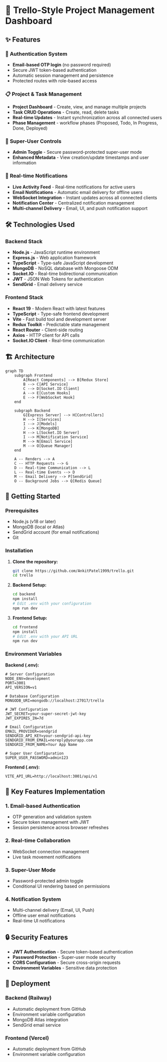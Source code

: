 # 🎯 Trello-Style Project Management Dashboard

## ✨ Features

### 🔐 **Authentication System**
- **Email-based OTP login** (no password required)
- Secure JWT token-based authentication
- Automatic session management and persistence
- Protected routes with role-based access

### 📋 **Project & Task Management**
- **Project Dashboard** - Create, view, and manage multiple projects
- **Task CRUD Operations** - Create, read, delete tasks
- **Real-time Updates** - Instant synchronization across all connected users
- **Phase Management** - workflow phases (Proposed, Todo, In Progress, Done, Deployed)

### 👑 **Super-User Controls**
- **Admin Toggle** - Secure password-protected super-user mode
- **Enhanced Metadata** - View creation/update timestamps and user information

### 🔔 **Real-time Notifications**
- **Live Activity Feed** - Real-time notifications for active users
- **Email Notifications** - Automatic email delivery for offline users
- **WebSocket Integration** - Instant updates across all connected clients
- **Notification Center** - Centralized notification management
- **Multi-channel Delivery** - Email, UI, and push notification support


## 🛠️ Technologies Used

### **Backend Stack**
- **Node.js** - JavaScript runtime environment
- **Express.js** - Web application framework
- **TypeScript** - Type-safe JavaScript development
- **MongoDB** - NoSQL database with Mongoose ODM
- **Socket.IO** - Real-time bidirectional communication
- **JWT** - JSON Web Tokens for authentication
- **SendGrid** - Email delivery service


### **Frontend Stack**
- **React 19** - Modern React with latest features
- **TypeScript** - Type-safe frontend development
- **Vite** - Fast build tool and development server
- **Redux Toolkit** - Predictable state management
- **React Router** - Client-side routing
- **Axios** - HTTP client for API calls
- **Socket.IO Client** - Real-time communication

## 🏗️ Architecture

```mermaid
graph TD
    subgraph Frontend
        A[React Components] --> B[Redux Store]
        B --> C[API Service]
        C --> D[Socket.IO Client]
        A --> E[Custom Hooks]
        E --> F[WebSocket Hook]
    end

    subgraph Backend
        G[Express Server] --> H[Controllers]
        H --> I[Services]
        I --> J[Models]
        J --> K[MongoDB]
        H --> L[Socket.IO Server]
        I --> M[Notification Service]
        M --> N[Email Service]
        M --> O[Queue Manager]
    end

    A -- Renders --> A
    C -- HTTP Requests --> G
    D -- Real-time Communication --> L
    L -- Real-time Events --> D
    M -- Email Delivery --> P[SendGrid]
    O -- Background Jobs --> Q[Redis Queue]
```

## 🚀 Getting Started

### **Prerequisites**
- Node.js (v18 or later)
- MongoDB (local or Atlas)
- SendGrid account (for email notifications)
- Git

### **Installation**

1. **Clone the repository:**
   ```bash
   git clone https://github.com/AnkitPatel1999/trello.git
   cd trello
   ```

2. **Backend Setup:**
   ```bash
   cd backend
   npm install
   # Edit .env with your configuration
   npm run dev
   ```

3. **Frontend Setup:**
   ```bash
   cd frontend
   npm install
   # Edit .env with your API URL
   npm run dev
   ```

### **Environment Variables**

**Backend (.env):**
```env
# Server Configuration
NODE_ENV=development
PORT=3001
API_VERSION=v1

# Database Configuration
MONGODB_URI=mongodb://localhost:27017/trello

# JWT Configuration
JWT_SECRET=your-super-secret-jwt-key
JWT_EXPIRES_IN=7d

# Email Configuration
EMAIL_PROVIDER=sendgrid
SENDGRID_API_KEY=your-sendgrid-api-key
SENDGRID_FROM_EMAIL=noreply@yourapp.com
SENDGRID_FROM_NAME=Your App Name

# Super User Configuration
SUPER_USER_PASSWORD=admin123

```

**Frontend (.env):**
```env
VITE_API_URL=http://localhost:3001/api/v1
```

## 🎯 Key Features Implementation

### **1. Email-based Authentication**
- OTP generation and validation system
- Secure token management with JWT
- Session persistence across browser refreshes

### **2. Real-time Collaboration**
- WebSocket connection management
- Live task movement notifications

### **3. Super-User Mode**
- Password-protected admin toggle
- Conditional UI rendering based on permissions

### **4. Notification System**
- Multi-channel delivery (Email, UI, Push)
- Offline user email notifications
- Real-time UI notifications

## 🔒 Security Features

- **JWT Authentication** - Secure token-based authentication
- **Password Protection** - Super-user mode security
- **CORS Configuration** - Secure cross-origin requests
- **Environment Variables** - Sensitive data protection

## 📱 Deployment

### **Backend (Railway)**
- Automatic deployment from GitHub
- Environment variable configuration
- MongoDB Atlas integration
- SendGrid email service

### **Frontend (Vercel)**
- Automatic deployment from GitHub
- Environment variable configuration
